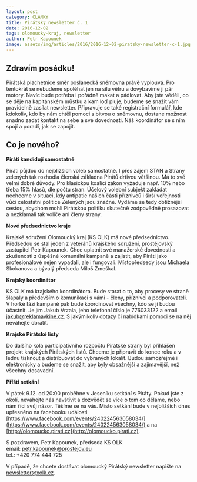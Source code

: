 ```yaml
---
layout: post
category: CLANKY
title: Pirátský newsletter č. 1
date: 2016-12-02
tags: olomoucky-kraj, newsletter
author: Petr Kapounek
image: assets/img/articles/2016/2016-12-02-piratsky-newsletter-c-1.jpg   #751x422 pixelu
---
```

Zdravím posádku!
------

Pirátská plachetnice směr poslanecká sněmovna právě vyplouvá. Pro tentokrát se nebudeme spoléhat jen na sílu větru a dovybavíme ji pár motory. Navíc bude potřeba i pořádně makat a pádlovat. Aby jste věděli, co se děje na kapitánském můstku a kam loď pluje, budeme se snažit vám pravidelně zasílat newsletter. Připravuje se také registrační formulář, kde kdokoliv, kdo by nám chtěl pomoci s bitvou o sněmovnu, dostane možnost snadno zadat kontakt na sebe a své dovednosti. Náš koordinátor se s ním spojí a poradí, jak se zapojit.

Co je nového?
------

**Piráti kandidují samostatně**

Piráti půjdou do nejbližších voleb samostatně. I přes zájem STAN a Strany zelených tak rozhodla členská základna Pirátů drtivou většinou. Má to své velmi dobré důvody. Pro klasickou koalici zákon vyžaduje např. 10% nebo třeba 15% hlasů, dle počtu stran. Účelový volební subjekt zakládat nechceme v situaci, kdy antipatie našich části příznivců i širší veřejnosti vůči celostátní politice Zelených jsou značné. Vydáme se tedy obtížnější cestou, abychom mohli Pirátskou politiku skutečně zodpovědně prosazovat a nezklamali tak voliče ani členy strany.

**Nové předsednictvo kraje**

Krajské sdružení Olomoucký kraj (KS OLK) má nové předsednictvo. Předsedou se stal jeden z veteránů krajského sdružení, prostějovský zastupitel Petr Kapounek. Chce uplatnit své manažerské dovednosti a zkušenosti z úspěšné komunální kampaně a zajistit, aby Piráti jako profesionálové nejen vypadali, ale i fungovali. Místopředsedy jsou Michaela Skokanova a bývalý předseda Miloš Zmeškal.

**Krajský koordinátor**

KS OLK má krajského koordinátora. Bude starat o to, aby procesy ve straně šlapaly a především o komunikaci s vámi - členy, příznivci a podporovateli. V horké fázi kampaně pak bude koordinovat všechny, kdo se jí budou účastnit. Je jím Jakub Vrzala, jeho telefonní číslo je 776033122 a email jakub@reklamavkine.cz. S jakýmikoliv dotazy či nabídkami pomoci se na něj neváhejte obrátit.

**Krajské Pirátské listy**

Do dalšího kola participativního rozpočtu Pirátské strany byl přihlášen projekt krajských Pirátských listů. Chceme je připravit do konce roku a v lednu tisknout a distribuovat do vybraných lokalit. Budou samozřejmě i elektronicky a budeme se snažit, aby byly obsažnější a zajímavější, než všechny dosavadní.

**Příští setkání**

V pátek 9.12. od 20:00 proběhne v Jeseníku setkání s Piráty. Pokud jste z okolí, neváhejte nás navštívit a dozvědět se více o tom co děláme, nebo nám říci svůj názor. Těšíme se na vás. Místo setkání bude v nejbližších dnes upřesněno na facebooku události [https://www.facebook.com/events/240224563058034/](https://www.facebook.com/events/240224563058034/) a na [http://olomoucko.pirati.cz](http://olomoucko.pirati.cz).

S pozdravem, Petr Kapounek, předseda KS OLK  
email: petr.kapounek@prostejov.eu  
tel.: +420 774 444 725  

V případě, že chcete dostávat olomoucký Pirátský newsletter napište na [newsletter@xolk.cz](mailto:newsletter@xolk.cz).
